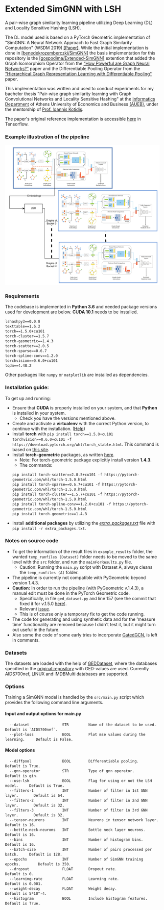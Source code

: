 Extended SimGNN with LSH
============================================

A pair-wise graph similarity learning pipeline utilizing Deep Learning (DL) and Locality Sensitive Hashing (LSH). 

The DL model used is based on a PyTorch Geometric implementation of "SimGNN: A Neural Network Approach to Fast Graph Similarity Computation" (WSDM 2019) [[Paper]](http://web.cs.ucla.edu/~yzsun/papers/2019_WSDM_SimGNN.pdf). While the initial implementation is done in [[benedekrozemberczki/SimGNN]](https://github.com/benedekrozemberczki/SimGNN) the basis implementation for this repository is the [[gospodima/Extended-SimGNN]](https://github.com/gospodima/Extended-SimGNN) extention that added the Graph Isomorphism Operator from the [“How Powerful are Graph Neural Networks?”](https://arxiv.org/abs/1810.00826) paper and the Differentiable Pooling Operator from the ["Hierarchical Graph Representation Learning with Differentiable Pooling"](https://arxiv.org/abs/1806.08804) paper.

This implementation was written and used to conduct experiments for my bachelor thesis "Pair-wise graph similarity learning with Graph Convolutional Networks and Locality Sensitive Hashing" at the [Informatics Department](https://www.dept.aueb.gr/en/cs) of Athens University of Economics and Business [(AUEB)](https://www.aueb.gr/en), under the mentorship of [Prof. Ioannis Kotidis](https://www.aueb.gr/en/faculty_page/kotidis-ioannis). 

The paper's original reference implementation is accessible [here](https://github.com/yunshengb/SimGNN) in Tensorflow.

### Example illustration of the pipeline
<p align="center">
  <img width="800" src="images/simgnns+lsh.png">
</p>
<p align="justify">
  
### Requirements
The codebase is implemented in **Python 3.6** and needed package versions used for development are below. **CUDA 10.1** needs to be installed.
```
lshashpy3==0.0.8
texttable==1.6.2
torch==1.5.0+cu101
torch-cluster==1.5.7
torch-geometric==1.4.3
torch-scatter==2.0.5
torch-sparse==0.6.7
torch-spline-conv==1.2.0
torchvision==0.6.0+cu101
tqdm==4.48.2
```
Other packages like `numpy` or `matplotlib` are installed as dependencies.

### Installation guide:
To get up and running:

- Ensure that **CUDA** is properly installed on your system, and that **Python** is installed in your system.
  - Check you have the versions mentioned above.
- Create and activate a **virtualenv** with the correct Python version, to continue with the installation. ([Help](https://www.youtube.com/watch?v=N5vscPTWKOk))
- Install **torch** with `pip install torch==1.5.0+cu101 torchvision==0.6.0+cu101 -f https://download.pytorch.org/whl/torch_stable.html`. This command is based on [this site](https://pytorch.org/get-started/previous-versions/#v150).
- Install **torch-geometric** packages, as written [here](https://pytorch-geometric.readthedocs.io/en/latest/notes/installation.html#installation-via-binaries).
    - Note: For torch-geometric package explicitly install version **1.4.3**.
    - The commands:
    ```
    pip install torch-scatter==2.0.5+cu101 -f https://pytorch-geometric.com/whl/torch-1.5.0.html
    pip install torch-sparse==0.6.7+cu101 -f https://pytorch-geometric.com/whl/torch-1.5.0.html
    pip install torch-cluster==1.5.7+cu101 -f https://pytorch-geometric.com/whl/torch-1.5.0.html
    pip install torch-spline-conv==1.2.0+cu101 -f https://pytorch-geometric.com/whl/torch-1.5.0.html
    pip install torch-geometric==1.4.3
    ```
- Install **additional packages** by utilizing the [_extra_packages.txt_](https://github.com/Chuhtra/Extended-SimGNN-with-LSH/blob/master/extra_packages.txt) file with `pip install -r extra_packages.txt`.

### Notes on source code
- To get the information of the result files in `example_results` folder, the wanted `temp_runfiles (Dataset)` folder needs to be moved to the same level with the `src` folder, and run the `mainForResults.py` file.
  - Caution: Running the `main.py` script with Dataset A, always cleans the `temp_runfiles (A)` folder.
- The pipeline is currently not compatible with PyGeometric beyond version 1.4.3.
- **Caution:** In order to run the pipeline (with PyGeometric v.1.4.3), a manual edit must be done in the PyTorch Geometric code.
    - Specifically, in file `ged_dataset.py` and line 157 (see the commit that fixed it for v.1.5.0 [here](https://github.com/rusty1s/pytorch_geometric/commit/9d01a7bc482a45b05a9d7fadc36d72b75e0766e5)).
    - Relevant [issue](https://github.com/rusty1s/pytorch_geometric/issues/1189).
    - This is of course only a temporary fix to get the code running. 
- The code for generating and using synthetic data and for the 'measure time' functionality are removed because I didn't test it, but it might turn out useful in the future.
- Also some the code of some early tries to incorporate [GatedGCN](https://arxiv.org/abs/1711.07553), is left in comments.

### Datasets
The datasets are loaded with the help of [GEDDataset](https://pytorch-geometric.readthedocs.io/en/latest/modules/datasets.html#torch_geometric.datasets.GEDDataset),
where the databases specified in the [original repository](https://github.com/yunshengb/SimGNN) with GED-values are used. 
Currently AIDS700nef, LINUX and IMDBMulti databases are supported.

### Options
Training a SimGNN model is handled by the `src/main.py` script which provides the following command line arguments.

#### Input and output options for main.py
```
  --dataset               STR         Name of the dataset to be used.          Default is `AIDS700nef`.
  --plot-loss             BOOL        Plot mse values during the learning.     Default is False.
```
#### Model options
```
  --diffpool              BOOL        Differentiable pooling.                  Default is True.
  --gnn-operator          STR         Type of gnn operator.                    Default is gin.
  --use-lsh               BOOL        Flag for using or not the LSH model.     Default is True.
  --filters-1             INT         Number of filter in 1st GNN layer.       Default is 64.
  --filters-2             INT         Number of filter in 2nd GNN layer.       Default is 32. 
  --filters-3             INT         Number of filter in 3rd GNN layer.       Default is 32.
  --tensor-neurons        INT         Neurons in tensor network layer.         Default is 16.
  --bottle-neck-neurons   INT         Bottle neck layer neurons.               Default is 16.
  --bins                  INT         Number of histogram bins.                Default is 16.
  --batch-size            INT         Number of pairs processed per batch.     Default is 128. 
  --epochs                INT         Number of SimGNN training epochs.        Default is 350.
  --dropout               FLOAT       Dropout rate.                            Default is 0.
  --learning-rate         FLOAT       Learning rate.                           Default is 0.001.
  --weight-decay          FLOAT       Weight decay.                            Default is 5*10^-4.
  --histogram             BOOL        Include histogram features.              Default is True.
```
